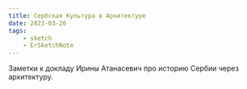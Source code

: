 ```yaml
---
title: Сербская Культура в Архитектуре
date: 2023-03-26
tags:
    - sketch
    - ErSketchNote
---
```


Заметки к докладу Ирины Атанасевич про историю Сербии через архитектуру.
